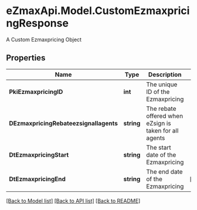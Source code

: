 # eZmaxApi.Model.CustomEzmaxpricingResponse
A Custom Ezmaxpricing Object

## Properties

Name | Type | Description | Notes
------------ | ------------- | ------------- | -------------
**PkiEzmaxpricingID** | **int** | The unique ID of the Ezmaxpricing | 
**DEzmaxpricingRebateezsignallagents** | **string** | The rebate offered when eZsign is taken for all agents | 
**DtEzmaxpricingStart** | **string** | The start date of the Ezmaxpricing | 
**DtEzmaxpricingEnd** | **string** | The end date of the Ezmaxpricing | [optional] 

[[Back to Model list]](../README.md#documentation-for-models) [[Back to API list]](../README.md#documentation-for-api-endpoints) [[Back to README]](../README.md)

